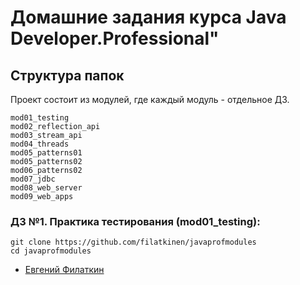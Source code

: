 # Домашние задания курса Java Developer.Professional"

## Структура папок
Проект состоит из модулей, где каждый модуль - отдельное ДЗ.

```
mod01_testing
mod02_reflection_api
mod03_stream_api
mod04_threads  
mod05_patterns01
mod05_patterns02
mod06_patterns02
mod07_jdbc
mod08_web_server
mod09_web_apps
```

### ДЗ №1. Практика тестирования (mod01_testing):
```
git clone https://github.com/filatkinen/javaprofmodules
cd javaprofmodules

```

- [Евгений Филаткин](https://github.com/filatkinen)